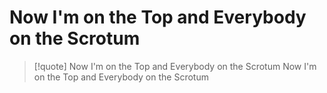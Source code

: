 # Now I'm on the Top and Everybody on the Scrotum

> [!quote] Now I'm on the Top and Everybody on the Scrotum
> Now I'm on the Top and Everybody on the Scrotum
